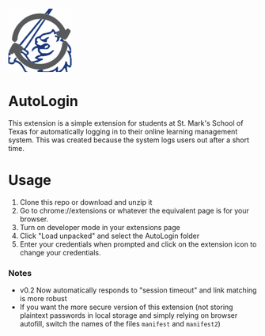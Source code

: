 ![autologin icon](icon128.png)
# AutoLogin 
This extension is a simple extension for students at St. Mark's School of Texas for automatically logging in to their online learning management system. This was created because the system logs users out after a short time. 

# Usage
1. Clone this repo or download and unzip it
2. Go to chrome://extensions or whatever the equivalent page is for your browser.
3. Turn on developer mode in your extensions page
4. Click "Load unpacked" and select the AutoLogin folder
5. Enter your credentials when prompted and click on the extension icon to change your credentials.
### Notes
- v0.2 Now automatically responds to "session timeout" and link matching is more robust
- If you want the more secure version of this extension (not storing plaintext passwords in local storage and simply relying on browser autofill, switch the names of the files `manifest` and `manifest2`)